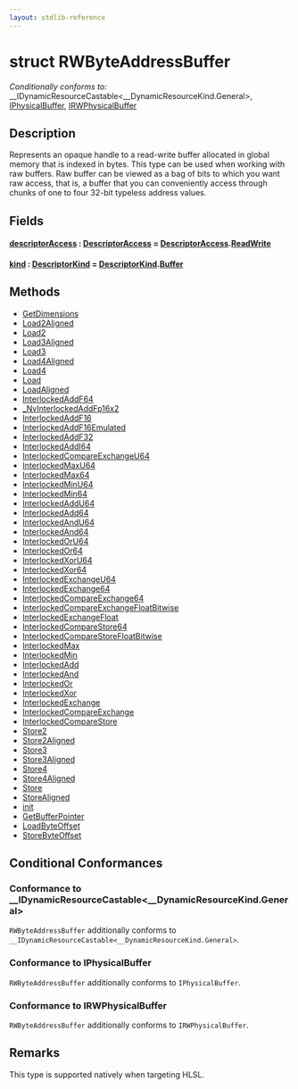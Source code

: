 ```yaml
---
layout: stdlib-reference
---
```


# struct RWByteAddressBuffer

*Conditionally conforms to:* \_\_IDynamicResourceCastable\<\_\_DynamicResourceKind\.General\>, [IPhysicalBuffer](../../interfaces/iphysicalbuffer-019/index.html), [IRWPhysicalBuffer](../../interfaces/irwphysicalbuffer-0123b/index.html)

## Description

Represents an opaque handle to a read-write buffer allocated in global memory that is indexed in bytes.
This type can be used when working with raw buffers. Raw buffer can be viewed as a bag of bits to
which you want raw access, that is, a buffer that you can conveniently access through chunks of one to
four 32-bit typeless address values.

## Fields

####  <a id="decl-descriptorAccess"></a>[descriptorAccess](descriptoraccess-a.html) : [DescriptorAccess](../descriptoraccess-0a/index.html) = [DescriptorAccess](../descriptoraccess-0a/index.html)\.[ReadWrite](../descriptoraccess-0a/index.html#decl-ReadWrite)
####  <a id="decl-kind"></a>[kind](kind.html) : [DescriptorKind](../descriptorkind-0a/index.html) = [DescriptorKind](../descriptorkind-0a/index.html)\.[Buffer](../descriptorkind-0a/index.html#decl-Buffer)

## Methods

* [GetDimensions](getdimensions-03)
* [Load2Aligned](load2aligned-05)
* [Load2](load2-0)
* [Load3Aligned](load3aligned-05)
* [Load3](load3-0)
* [Load4Aligned](load4aligned-05)
* [Load4](load4-0)
* [Load](load-0)
* [LoadAligned](loadaligned-04)
* [InterlockedAddF64](interlockedaddf64-0be)
* [\_NvInterlockedAddFp16x2](0nvinterlockedaddfp16x2-013eh)
* [InterlockedAddF16](interlockedaddf16-0be)
* [InterlockedAddF16Emulated](interlockedaddf16emulated-0beh)
* [InterlockedAddF32](interlockedaddf32-0be)
* [InterlockedAddI64](interlockedaddi64-0be)
* [InterlockedCompareExchangeU64](interlockedcompareexchangeu64-0biq)
* [InterlockedMaxU64](interlockedmaxu64-0be)
* [InterlockedMax64](interlockedmax64-0b)
* [InterlockedMinU64](interlockedminu64-0be)
* [InterlockedMin64](interlockedmin64-0b)
* [InterlockedAddU64](interlockedaddu64-0be)
* [InterlockedAdd64](interlockedadd64-0b)
* [InterlockedAndU64](interlockedandu64-0be)
* [InterlockedAnd64](interlockedand64-0b)
* [InterlockedOrU64](interlockedoru64-0bd)
* [InterlockedOr64](interlockedor64-0b)
* [InterlockedXorU64](interlockedxoru64-0be)
* [InterlockedXor64](interlockedxor64-0b)
* [InterlockedExchangeU64](interlockedexchangeu64-0bj)
* [InterlockedExchange64](interlockedexchange64-0b)
* [InterlockedCompareExchange64](interlockedcompareexchange64-0bi)
* [InterlockedCompareExchangeFloatBitwise](interlockedcompareexchangefloatbitwise-0biqv)
* [InterlockedExchangeFloat](interlockedexchangefloat-0bj)
* [InterlockedCompareStore64](interlockedcomparestore64-0bi)
* [InterlockedCompareStoreFloatBitwise](interlockedcomparestorefloatbitwise-0bins)
* [InterlockedMax](interlockedmax-0b)
* [InterlockedMin](interlockedmin-0b)
* [InterlockedAdd](interlockedadd-0b)
* [InterlockedAnd](interlockedand-0b)
* [InterlockedOr](interlockedor-0b)
* [InterlockedXor](interlockedxor-0b)
* [InterlockedExchange](interlockedexchange-0b)
* [InterlockedCompareExchange](interlockedcompareexchange-0bi)
* [InterlockedCompareStore](interlockedcomparestore-0bi)
* [Store2](store2-0)
* [Store2Aligned](store2aligned-06)
* [Store3](store3-0)
* [Store3Aligned](store3aligned-06)
* [Store4](store4-0)
* [Store4Aligned](store4aligned-06)
* [Store](store-0)
* [StoreAligned](storealigned-05)
* [init](init)
* [GetBufferPointer](getbufferpointer-039)
* [LoadByteOffset](loadbyteoffset-048)
* [StoreByteOffset](storebyteoffset-059)

## Conditional Conformances

### Conformance to \_\_IDynamicResourceCastable\<\_\_DynamicResourceKind\.General\>
`RWByteAddressBuffer` additionally conforms to `__IDynamicResourceCastable<__DynamicResourceKind.General>`.
### Conformance to IPhysicalBuffer
`RWByteAddressBuffer` additionally conforms to `IPhysicalBuffer`.
### Conformance to IRWPhysicalBuffer
`RWByteAddressBuffer` additionally conforms to `IRWPhysicalBuffer`.
## Remarks


This type is supported natively when targeting HLSL.



<!-- RTD-TOC-START
```{toctree}
:titlesonly:
:hidden:

GetBufferPointer <getbufferpointer-039>
GetDimensions <getdimensions-03>
Handle <handle-0>
InterlockedAdd <interlockedadd-0b>
InterlockedAdd64 <interlockedadd64-0b>
InterlockedAddF16 <interlockedaddf16-0be>
InterlockedAddF16Emulated <interlockedaddf16emulated-0beh>
InterlockedAddF32 <interlockedaddf32-0be>
InterlockedAddF64 <interlockedaddf64-0be>
InterlockedAddI64 <interlockedaddi64-0be>
InterlockedAddU64 <interlockedaddu64-0be>
InterlockedAnd <interlockedand-0b>
InterlockedAnd64 <interlockedand64-0b>
InterlockedAndU64 <interlockedandu64-0be>
InterlockedCompareExchange <interlockedcompareexchange-0bi>
InterlockedCompareExchange64 <interlockedcompareexchange64-0bi>
InterlockedCompareExchangeFloatBitwise <interlockedcompareexchangefloatbitwise-0biqv>
InterlockedCompareExchangeU64 <interlockedcompareexchangeu64-0biq>
InterlockedCompareStore <interlockedcomparestore-0bi>
InterlockedCompareStore64 <interlockedcomparestore64-0bi>
InterlockedCompareStoreFloatBitwise <interlockedcomparestorefloatbitwise-0bins>
InterlockedExchange <interlockedexchange-0b>
InterlockedExchange64 <interlockedexchange64-0b>
InterlockedExchangeFloat <interlockedexchangefloat-0bj>
InterlockedExchangeU64 <interlockedexchangeu64-0bj>
InterlockedMax <interlockedmax-0b>
InterlockedMax64 <interlockedmax64-0b>
InterlockedMaxU64 <interlockedmaxu64-0be>
InterlockedMin <interlockedmin-0b>
InterlockedMin64 <interlockedmin64-0b>
InterlockedMinU64 <interlockedminu64-0be>
InterlockedOr <interlockedor-0b>
InterlockedOr64 <interlockedor64-0b>
InterlockedOrU64 <interlockedoru64-0bd>
InterlockedXor <interlockedxor-0b>
InterlockedXor64 <interlockedxor64-0b>
InterlockedXorU64 <interlockedxoru64-0be>
Load <load-0>
Load2 <load2-0>
Load2Aligned <load2aligned-05>
Load3 <load3-0>
Load3Aligned <load3aligned-05>
Load4 <load4-0>
Load4Aligned <load4aligned-05>
LoadAligned <loadaligned-04>
LoadByteOffset <loadbyteoffset-048>
Store <store-0>
Store2 <store2-0>
Store2Aligned <store2aligned-06>
Store3 <store3-0>
Store3Aligned <store3aligned-06>
Store4 <store4-0>
Store4Aligned <store4aligned-06>
StoreAligned <storealigned-05>
StoreByteOffset <storebyteoffset-059>
_NvInterlockedAddFp16x2 <0nvinterlockedaddfp16x2-013eh>
descriptorAccess <descriptoraccess-a>
init <init>
kind <kind>
```
RTD-TOC-END -->
